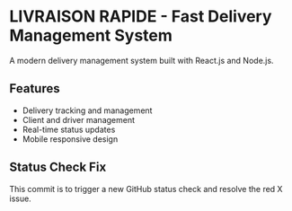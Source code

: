 # LIVRAISON RAPIDE - Fast Delivery Management System

A modern delivery management system built with React.js and Node.js.

## Features
- Delivery tracking and management
- Client and driver management
- Real-time status updates
- Mobile responsive design

## Status Check Fix
This commit is to trigger a new GitHub status check and resolve the red X issue.

<!-- Updated: $(date) -->